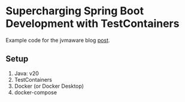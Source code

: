 # Supercharging Spring Boot Development with TestContainers

Example code for the jvmaware blog [post](https://jvmaware.com/test-containers/).

## Setup

1. Java: v20
2. TestContainers
3. Docker (or Docker Desktop)
4. docker-compose